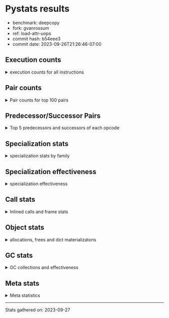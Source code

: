
# Pystats results

- benchmark: deepcopy
- fork: gvanrossum
- ref: load-attr-uops
- commit hash: b54eee3
- commit date: 2023-09-26T21:26:46-07:00

## Execution counts

<details>
<summary> execution counts for all instructions </summary>

|Name | Count | Self | Cumulative | Miss ratio | 
|---|---:|---:|---:|---:|
| LOAD_FAST | 586,968,240 | 21.1% | 21.1% |  |
| STORE_FAST | 283,192,920 | 10.2% | 31.2% |  |
| LOAD_FAST_LOAD_FAST | 254,638,320 | 9.1% | 40.4% |  |
| LOAD_GLOBAL_BUILTIN | 129,945,840 | 4.7% | 45.0% |  |
| PUSH_NULL | 124,785,540 | 4.5% | 49.5% |  |
| POP_JUMP_IF_FALSE | 113,295,360 | 4.1% | 53.6% |  |
| RESUME_CHECK | 104,294,940 | 3.7% | 57.3% |  |
| LOAD_ATTR_METHOD_NO_DICT | 99,901,440 | 3.6% | 60.9% |  |
| CALL_BUILTIN_O | 99,256,320 | 3.6% | 64.5% |  |
| IS_OP | 93,757,440 | 3.4% | 67.8% |  |
| RETURN_VALUE | 92,252,600 | 3.3% | 71.1% |  |
| CALL_METHOD_DESCRIPTOR_FAST | 89,825,280 | 3.2% | 74.4% |  |
| CALL_PY_WITH_DEFAULTS | 56,674,260 | 2.0% | 76.4% | 8.4% |
| LOAD_GLOBAL_MODULE | 55,542,180 | 2.0% | 78.4% |  |
| POP_JUMP_IF_NONE | 51,701,760 | 1.9% | 80.2% |  |
| POP_JUMP_IF_NOT_NONE | 51,179,520 | 1.8% | 82.1% |  |
| POP_TOP | 44,021,940 | 1.6% | 83.7% |  |
| JUMP_BACKWARD | 42,562,560 | 1.5% | 85.2% |  |
| JUMP_FORWARD | 41,195,520 | 1.5% | 86.7% |  |
| CALL_PY_EXACT_ARGS | 40,508,800 | 1.5% | 88.1% | 10.4% |
| CALL_TYPE_1 | 38,645,760 | 1.4% | 89.5% |  |
| FOR_ITER_LIST | 28,968,960 | 1.0% | 90.5% |  |
| STORE_SUBSCR_DICT | 25,128,960 | 0.9% | 91.4% |  |
| LOAD_CONST | 24,346,920 | 0.9% | 92.3% |  |
| TO_BOOL_BOOL | 15,022,080 | 0.5% | 92.9% |  |
| FOR_ITER | 13,305,040 | 0.5% | 93.3% |  |
| LOAD_DEREF | 12,595,800 | 0.5% | 93.8% |  |
| CALL_BUILTIN_FAST | 12,134,400 | 0.4% | 94.2% |  |
| RETURN_CONST | 11,581,620 | 0.4% | 94.6% |  |
| UNPACK_SEQUENCE_TWO_TUPLE | 9,369,600 | 0.3% | 95.0% |  |
| STORE_FAST_STORE_FAST | 9,369,600 | 0.3% | 95.3% |  |
| LOAD_ATTR | 8,450,300 | 0.3% | 95.6% |  |
| NOP | 7,772,340 | 0.3% | 95.9% |  |
| BINARY_SUBSCR_DICT | 7,772,160 | 0.3% | 96.2% |  |
| BUILD_LIST | 7,649,700 | 0.3% | 96.4% |  |
| GET_ITER | 6,574,260 | 0.2% | 96.7% |  |
| BUILD_MAP | 6,481,980 | 0.2% | 96.9% |  |
| CALL_FUNCTION_EX | 5,314,920 | 0.2% | 97.1% |  |
| CALL | 4,855,680 | 0.2% | 97.3% |  |
| LOAD_ATTR_MODULE | 4,854,120 | 0.2% | 97.5% |  |
| INTERPRETER_EXIT | 4,853,860 | 0.2% | 97.6% |  |
| MAKE_CELL | 4,853,820 | 0.2% | 97.8% |  |
| STORE_ATTR_INSTANCE_VALUE | 4,444,660 | 0.2% | 98.0% | 6.4% |
| CALL_LIST_APPEND | 4,177,920 | 0.1% | 98.1% |  |
| FOR_ITER_TUPLE | 4,008,960 | 0.1% | 98.3% |  |
| PUSH_EXC_INFO | 3,594,240 | 0.1% | 98.4% |  |
| POP_EXCEPT | 3,594,240 | 0.1% | 98.5% |  |
| CHECK_EXC_MATCH | 3,594,240 | 0.1% | 98.6% |  |
| CALL_METHOD_DESCRIPTOR_NOARGS | 3,471,360 | 0.1% | 98.8% |  |
| LIST_EXTEND | 2,887,980 | 0.1% | 98.9% |  |
| CALL_INTRINSIC_1 | 2,887,860 | 0.1% | 99.0% |  |
| CALL_ISINSTANCE | 2,887,680 | 0.1% | 99.1% |  |
| FOR_ITER_RANGE | 2,857,140 | 0.1% | 99.2% |  |
| TO_BOOL | 2,427,480 | 0.1% | 99.3% |  |
| COPY_FREE_VARS | 2,427,120 | 0.1% | 99.4% |  |
| BUILD_TUPLE | 2,427,060 | 0.1% | 99.4% |  |
| TO_BOOL_NONE | 2,426,880 | 0.1% | 99.5% |  |
| LOAD_ATTR_METHOD_WITH_VALUES | 1,966,140 | 0.1% | 99.6% | 0.2% |
| STORE_FAST_LOAD_FAST | 1,751,040 | 0.1% | 99.7% |  |
| LIST_APPEND | 1,751,040 | 0.1% | 99.7% |  |
| POP_JUMP_IF_TRUE | 1,505,280 | 0.1% | 99.8% |  |
| SWAP | 1,167,360 | 0.0% | 99.8% |  |
| BINARY_OP_SUBTRACT_FLOAT | 921,720 | 0.0% | 99.9% |  |
| BINARY_OP_ADD_FLOAT | 921,600 | 0.0% | 99.9% | 0.0% |
| LOAD_FAST_AND_CLEAR | 583,680 | 0.0% | 99.9% |  |
| MAKE_FUNCTION | 461,040 | 0.0% | 99.9% |  |
| SET_FUNCTION_ATTRIBUTE | 460,920 | 0.0% | 99.9% |  |
| YIELD_VALUE | 460,800 | 0.0% | 100.0% |  |
| RETURN_GENERATOR | 460,800 | 0.0% | 100.0% |  |
| STORE_SUBSCR_LIST_INT | 230,400 | 0.0% | 100.0% |  |
| LOAD_ATTR_INSTANCE_VALUE | 230,400 | 0.0% | 100.0% |  |
| CALL_TUPLE_1 | 122,880 | 0.0% | 100.0% |  |
| CALL_BUILTIN_CLASS | 61,620 | 0.0% | 100.0% |  |
| STORE_NAME | 300 | 0.0% | 100.0% |  |
| LOAD_GLOBAL | 300 | 0.0% | 100.0% |  |
| BINARY_OP | 200 | 0.0% | 100.0% |  |
| CALL_ALLOC_AND_ENTER_INIT | 120 | 0.0% | 100.0% | 33.3% |
| BUILD_CONST_KEY_MAP | 120 | 0.0% | 100.0% |  |
| EXIT_INIT_CHECK | 80 | 0.0% | 100.0% |  |
| STORE_DEREF | 60 | 0.0% | 100.0% |  |
| STORE_ATTR | 60 | 0.0% | 100.0% |  |
| LOAD_NAME | 60 | 0.0% | 100.0% |  |
| LOAD_BUILD_CLASS | 60 | 0.0% | 100.0% |  |
| CALL_BUILTIN_FAST_WITH_KEYWORDS | 60 | 0.0% | 100.0% |  |


</details>

## Pair counts

<details>
<summary> Pair counts for top 100 pairs </summary>

|Pair | Count | Self | Cumulative | 
|---|---:|---:|---:|
| STORE_FAST LOAD_FAST | 133,232,760 | 4.8% | 4.8% |
| LOAD_GLOBAL_BUILTIN LOAD_FAST | 120,391,860 | 4.3% | 9.1% |
| LOAD_FAST PUSH_NULL | 104,540,160 | 3.8% | 12.9% |
| LOAD_FAST_LOAD_FAST IS_OP | 91,330,560 | 3.3% | 16.1% |
| LOAD_FAST RETURN_VALUE | 89,825,460 | 3.2% | 19.4% |
| IS_OP POP_JUMP_IF_FALSE | 89,825,280 | 3.2% | 22.6% |
| CALL_METHOD_DESCRIPTOR_FAST STORE_FAST | 89,825,280 | 3.2% | 25.8% |
| RESUME_CHECK LOAD_FAST | 85,647,360 | 3.1% | 28.9% |
| PUSH_NULL LOAD_FAST_LOAD_FAST | 81,500,160 | 2.9% | 31.8% |
| LOAD_FAST CALL_BUILTIN_O | 69,027,840 | 2.5% | 34.3% |
| STORE_FAST LOAD_FAST_LOAD_FAST | 58,982,460 | 2.1% | 36.4% |
| CALL_PY_WITH_DEFAULTS RESUME_CHECK | 56,584,500 | 2.0% | 38.4% |
| LOAD_FAST LOAD_ATTR_METHOD_NO_DICT | 54,650,880 | 2.0% | 40.4% |
| CALL_BUILTIN_O STORE_FAST | 53,606,400 | 1.9% | 42.3% |
| POP_JUMP_IF_FALSE LOAD_FAST | 53,237,760 | 1.9% | 44.2% |
| LOAD_FAST POP_JUMP_IF_NONE | 51,701,760 | 1.9% | 46.1% |
| LOAD_FAST_LOAD_FAST CALL_METHOD_DESCRIPTOR_FAST | 51,179,520 | 1.8% | 47.9% |
| LOAD_FAST POP_JUMP_IF_NOT_NONE | 51,179,520 | 1.8% | 49.7% |
| LOAD_ATTR_METHOD_NO_DICT LOAD_FAST_LOAD_FAST | 51,179,520 | 1.8% | 51.6% |
| LOAD_FAST_LOAD_FAST CALL_PY_WITH_DEFAULTS | 50,686,240 | 1.8% | 53.4% |
| POP_JUMP_IF_NOT_NONE LOAD_GLOBAL_BUILTIN | 48,168,960 | 1.7% | 55.1% |
| POP_JUMP_IF_NONE LOAD_FAST | 46,848,000 | 1.7% | 56.8% |
| LOAD_ATTR_METHOD_NO_DICT LOAD_FAST | 45,250,560 | 1.6% | 58.4% |
| RETURN_VALUE STORE_FAST | 44,544,080 | 1.6% | 60.0% |
| POP_JUMP_IF_FALSE LOAD_GLOBAL_BUILTIN | 43,960,320 | 1.6% | 61.6% |
| STORE_FAST LOAD_GLOBAL_MODULE | 42,117,240 | 1.5% | 63.1% |
| CALL_PY_EXACT_ARGS RESUME_CHECK | 39,968,460 | 1.4% | 64.6% |
| PUSH_NULL LOAD_FAST | 39,014,820 | 1.4% | 66.0% |
| STORE_FAST JUMP_FORWARD | 38,645,760 | 1.4% | 67.3% |
| LOAD_GLOBAL_MODULE LOAD_ATTR_METHOD_NO_DICT | 38,645,760 | 1.4% | 68.7% |
| LOAD_FAST CALL_TYPE_1 | 38,645,760 | 1.4% | 70.1% |
| LOAD_FAST CALL_METHOD_DESCRIPTOR_FAST | 38,645,760 | 1.4% | 71.5% |
| CALL_TYPE_1 STORE_FAST | 38,645,760 | 1.4% | 72.9% |
| LOAD_FAST_LOAD_FAST CALL_PY_EXACT_ARGS | 38,002,400 | 1.4% | 74.3% |
| JUMP_FORWARD LOAD_FAST_LOAD_FAST | 36,218,880 | 1.3% | 75.6% |
| POP_TOP JUMP_BACKWARD | 28,262,400 | 1.0% | 76.6% |
| RETURN_VALUE CALL_BUILTIN_O | 27,801,600 | 1.0% | 77.6% |
| JUMP_BACKWARD FOR_ITER_LIST | 27,801,600 | 1.0% | 78.6% |
| FOR_ITER_LIST STORE_FAST | 27,801,600 | 1.0% | 79.6% |
| CALL_BUILTIN_O POP_TOP | 27,801,600 | 1.0% | 80.6% |
| LOAD_FAST LOAD_GLOBAL_BUILTIN | 16,097,280 | 0.6% | 81.1% |
| TO_BOOL_BOOL POP_JUMP_IF_FALSE | 15,022,080 | 0.5% | 81.7% |
| POP_TOP LOAD_FAST | 10,782,720 | 0.4% | 82.1% |
| CALL_BUILTIN_O STORE_SUBSCR_DICT | 10,076,160 | 0.4% | 82.4% |
| LOAD_GLOBAL_MODULE LOAD_FAST_LOAD_FAST | 9,615,360 | 0.3% | 82.8% |
| UNPACK_SEQUENCE_TWO_TUPLE STORE_FAST_STORE_FAST | 9,369,600 | 0.3% | 83.1% |
| FOR_ITER UNPACK_SEQUENCE_TWO_TUPLE | 9,369,600 | 0.3% | 83.4% |
| JUMP_BACKWARD FOR_ITER | 9,246,720 | 0.3% | 83.8% |
| RETURN_CONST POP_TOP | 9,154,560 | 0.3% | 84.1% |
| STORE_SUBSCR_DICT JUMP_BACKWARD | 7,864,320 | 0.3% | 84.4% |
| STORE_FAST_STORE_FAST LOAD_FAST | 7,864,320 | 0.3% | 84.7% |
| RETURN_VALUE STORE_SUBSCR_DICT | 7,864,320 | 0.3% | 85.0% |
| RETURN_VALUE LOAD_FAST_LOAD_FAST | 7,864,320 | 0.3% | 85.2% |
| LOAD_FAST_LOAD_FAST PUSH_NULL | 7,864,320 | 0.3% | 85.5% |
| NOP LOAD_FAST | 7,772,160 | 0.3% | 85.8% |
| CALL_BUILTIN_O BINARY_SUBSCR_DICT | 7,772,160 | 0.3% | 86.1% |
| LOAD_FAST TO_BOOL_BOOL | 7,280,640 | 0.3% | 86.3% |
| LOAD_FAST LOAD_CONST | 7,280,640 | 0.3% | 86.6% |
| LOAD_CONST CALL_BUILTIN_FAST | 7,280,640 | 0.3% | 86.9% |
| CALL_BUILTIN_FAST STORE_FAST | 7,280,640 | 0.3% | 87.1% |
| LOAD_FAST_LOAD_FAST LOAD_FAST | 7,188,540 | 0.3% | 87.4% |
| STORE_SUBSCR_DICT LOAD_GLOBAL_MODULE | 7,188,480 | 0.3% | 87.6% |
| RESUME_CHECK NOP | 7,188,480 | 0.3% | 87.9% |
| POP_JUMP_IF_FALSE LOAD_FAST_LOAD_FAST | 7,188,480 | 0.3% | 88.2% |
| LOAD_FAST STORE_SUBSCR_DICT | 7,188,480 | 0.3% | 88.4% |
| STORE_SUBSCR_DICT LOAD_FAST | 7,065,600 | 0.3% | 88.7% |
| BUILD_MAP STORE_FAST | 6,481,920 | 0.2% | 88.9% |
| LOAD_FAST LOAD_ATTR | 6,021,120 | 0.2% | 89.1% |
| LOAD_CONST LOAD_FAST | 5,898,360 | 0.2% | 89.3% |
| BUILD_LIST LOAD_FAST | 5,898,240 | 0.2% | 89.5% |
| STORE_FAST LOAD_GLOBAL_BUILTIN | 5,452,920 | 0.2% | 89.7% |
| LOAD_FAST LOAD_DEREF | 5,314,560 | 0.2% | 89.9% |
| LOAD_ATTR_MODULE PUSH_NULL | 4,854,120 | 0.2% | 90.1% |
| LOAD_GLOBAL_MODULE LOAD_ATTR_MODULE | 4,853,980 | 0.2% | 90.3% |
| LOAD_CONST LOAD_CONST | 4,853,940 | 0.2% | 90.4% |
| CALL_BUILTIN_FAST TO_BOOL_BOOL | 4,853,760 | 0.2% | 90.6% |
| LOAD_FAST_LOAD_FAST LOAD_GLOBAL_BUILTIN | 4,638,720 | 0.2% | 90.8% |
| RESUME_CHECK LOAD_DEREF | 4,393,140 | 0.2% | 90.9% |
| LOAD_DEREF LOAD_CONST | 4,392,960 | 0.2% | 91.1% |
| LOAD_FAST CALL_LIST_APPEND | 4,177,920 | 0.1% | 91.2% |
| CALL_LIST_APPEND RETURN_CONST | 4,177,920 | 0.1% | 91.4% |
| BINARY_SUBSCR_DICT LOAD_ATTR_METHOD_NO_DICT | 4,177,920 | 0.1% | 91.5% |
| GET_ITER FOR_ITER | 4,055,040 | 0.1% | 91.7% |
| LOAD_FAST STORE_ATTR_INSTANCE_VALUE | 3,932,280 | 0.1% | 91.8% |
| FOR_ITER LOAD_FAST | 3,932,160 | 0.1% | 92.0% |
| PUSH_EXC_INFO LOAD_GLOBAL_BUILTIN | 3,594,240 | 0.1% | 92.1% |
| POP_JUMP_IF_FALSE POP_TOP | 3,594,240 | 0.1% | 92.2% |
| LOAD_GLOBAL_BUILTIN CHECK_EXC_MATCH | 3,594,240 | 0.1% | 92.4% |
| CHECK_EXC_MATCH POP_JUMP_IF_FALSE | 3,594,240 | 0.1% | 92.5% |
| BINARY_SUBSCR_DICT PUSH_EXC_INFO | 3,594,240 | 0.1% | 92.6% |
| LOAD_FAST BUILD_LIST | 3,471,600 | 0.1% | 92.7% |
| RESUME_CHECK BUILD_MAP | 3,471,360 | 0.1% | 92.9% |
| LOAD_ATTR_METHOD_NO_DICT CALL_METHOD_DESCRIPTOR_NOARGS | 3,471,360 | 0.1% | 93.0% |
| CALL_METHOD_DESCRIPTOR_NOARGS GET_ITER | 3,471,360 | 0.1% | 93.1% |
| STORE_SUBSCR_DICT POP_EXCEPT | 3,010,560 | 0.1% | 93.2% |
| STORE_FAST JUMP_BACKWARD | 3,010,560 | 0.1% | 93.3% |
| POP_JUMP_IF_NOT_NONE BUILD_MAP | 3,010,560 | 0.1% | 93.4% |
| POP_EXCEPT RETURN_CONST | 3,010,560 | 0.1% | 93.6% |
| LOAD_FAST CALL_PY_WITH_DEFAULTS | 3,010,560 | 0.1% | 93.7% |
| JUMP_FORWARD LOAD_GLOBAL_BUILTIN | 3,010,560 | 0.1% | 93.8% |


</details>

## Predecessor/Successor Pairs

<details>
<summary> Top 5 predecessors and successors of each opcode </summary>

### CACHE

<details>
<summary> Successors and predecessors for CACHE </summary>

|Predecessors | Count | Percentage | 
|---|---:|---:|

|Successors | Count | Percentage | 
|---|---:|---:|
| RESUME_CHECK | 2,426,920 | 50.0% |
| COPY_FREE_VARS | 1,966,140 | 40.5% |
| POP_TOP | 460,800 | 9.5% |


</details>

### CHECK_EXC_MATCH

<details>
<summary> Successors and predecessors for CHECK_EXC_MATCH </summary>

|Predecessors | Count | Percentage | 
|---|---:|---:|
| LOAD_GLOBAL_BUILTIN | 3,594,240 | 100.0% |

|Successors | Count | Percentage | 
|---|---:|---:|
| POP_JUMP_IF_FALSE | 3,594,240 | 100.0% |


</details>

### EXIT_INIT_CHECK

<details>
<summary> Successors and predecessors for EXIT_INIT_CHECK </summary>

|Predecessors | Count | Percentage | 
|---|---:|---:|
| RETURN_CONST | 80 | 100.0% |

|Successors | Count | Percentage | 
|---|---:|---:|
| RETURN_VALUE | 80 | 100.0% |


</details>

### GET_ITER

<details>
<summary> Successors and predecessors for GET_ITER </summary>

|Predecessors | Count | Percentage | 
|---|---:|---:|
| CALL_METHOD_DESCRIPTOR_NOARGS | 3,471,360 | 52.8% |
| LOAD_FAST | 2,211,840 | 33.6% |
| CALL | 583,680 | 8.9% |
| LOAD_CONST | 245,760 | 3.7% |
| CALL_BUILTIN_CLASS | 61,620 | 0.9% |

|Successors | Count | Percentage | 
|---|---:|---:|
| FOR_ITER | 4,055,040 | 61.7% |
| FOR_ITER_LIST | 1,167,360 | 17.8% |
| LOAD_FAST_AND_CLEAR | 583,680 | 8.9% |
| CALL_PY_EXACT_ARGS | 460,800 | 7.0% |
| FOR_ITER_TUPLE | 245,760 | 3.7% |


</details>

### INTERPRETER_EXIT

<details>
<summary> Successors and predecessors for INTERPRETER_EXIT </summary>

|Predecessors | Count | Percentage | 
|---|---:|---:|
| RETURN_CONST | 2,426,980 | 50.0% |
| RETURN_VALUE | 1,966,080 | 40.5% |
| YIELD_VALUE | 460,800 | 9.5% |

|Successors | Count | Percentage | 
|---|---:|---:|


</details>

### MAKE_FUNCTION

<details>
<summary> Successors and predecessors for MAKE_FUNCTION </summary>

|Predecessors | Count | Percentage | 
|---|---:|---:|
| LOAD_CONST | 461,040 | 100.0% |

|Successors | Count | Percentage | 
|---|---:|---:|
| SET_FUNCTION_ATTRIBUTE | 460,920 | 100.0% |
| STORE_NAME | 120 | 0.0% |


</details>

### NOP

<details>
<summary> Successors and predecessors for NOP </summary>

|Predecessors | Count | Percentage | 
|---|---:|---:|
| RESUME_CHECK | 7,188,480 | 92.5% |
| STORE_FAST | 583,680 | 7.5% |
| POP_TOP | 180 | 0.0% |

|Successors | Count | Percentage | 
|---|---:|---:|
| LOAD_FAST | 7,772,160 | 100.0% |
| LOAD_DEREF | 180 | 0.0% |


</details>

### POP_EXCEPT

<details>
<summary> Successors and predecessors for POP_EXCEPT </summary>

|Predecessors | Count | Percentage | 
|---|---:|---:|
| STORE_SUBSCR_DICT | 3,010,560 | 83.8% |
| POP_TOP | 583,680 | 16.2% |

|Successors | Count | Percentage | 
|---|---:|---:|
| RETURN_CONST | 3,010,560 | 83.8% |
| JUMP_FORWARD | 583,680 | 16.2% |


</details>

### POP_TOP

<details>
<summary> Successors and predecessors for POP_TOP </summary>

|Predecessors | Count | Percentage | 
|---|---:|---:|
| CALL_BUILTIN_O | 27,801,600 | 63.2% |
| RETURN_CONST | 9,154,560 | 20.8% |
| POP_JUMP_IF_FALSE | 3,594,240 | 8.2% |
| CALL | 2,427,060 | 5.5% |
| RESUME_CHECK | 460,800 | 1.0% |

|Successors | Count | Percentage | 
|---|---:|---:|
| JUMP_BACKWARD | 28,262,400 | 64.2% |
| LOAD_FAST | 10,782,720 | 24.5% |
| RETURN_CONST | 1,966,080 | 4.5% |
| JUMP_FORWARD | 1,966,080 | 4.5% |
| POP_EXCEPT | 583,680 | 1.3% |


</details>

### PUSH_EXC_INFO

<details>
<summary> Successors and predecessors for PUSH_EXC_INFO </summary>

|Predecessors | Count | Percentage | 
|---|---:|---:|
| BINARY_SUBSCR_DICT | 3,594,240 | 100.0% |

|Successors | Count | Percentage | 
|---|---:|---:|
| LOAD_GLOBAL_BUILTIN | 3,594,240 | 100.0% |


</details>

### PUSH_NULL

<details>
<summary> Successors and predecessors for PUSH_NULL </summary>

|Predecessors | Count | Percentage | 
|---|---:|---:|
| LOAD_FAST | 104,540,160 | 83.8% |
| LOAD_FAST_LOAD_FAST | 7,864,320 | 6.3% |
| LOAD_ATTR_MODULE | 4,854,120 | 3.9% |
| LOAD_DEREF | 2,888,100 | 2.3% |
| LOAD_ATTR | 2,887,740 | 2.3% |

|Successors | Count | Percentage | 
|---|---:|---:|
| LOAD_FAST_LOAD_FAST | 81,500,160 | 65.3% |
| LOAD_FAST | 39,014,820 | 31.3% |
| LOAD_CONST | 2,426,880 | 1.9% |
| CALL | 1,843,640 | 1.5% |
| CALL_ALLOC_AND_ENTER_INIT | 40 | 0.0% |


</details>

### RETURN_GENERATOR

<details>
<summary> Successors and predecessors for RETURN_GENERATOR </summary>

|Predecessors | Count | Percentage | 
|---|---:|---:|
| COPY_FREE_VARS | 460,800 | 100.0% |

|Successors | Count | Percentage | 
|---|---:|---:|
| STORE_FAST | 460,800 | 100.0% |


</details>

### RETURN_VALUE

<details>
<summary> Successors and predecessors for RETURN_VALUE </summary>

|Predecessors | Count | Percentage | 
|---|---:|---:|
| LOAD_FAST | 89,825,460 | 97.4% |
| BUILD_TUPLE | 1,966,080 | 2.1% |
| CALL_FUNCTION_EX | 460,800 | 0.5% |
| RETURN_VALUE | 180 | 0.0% |
| EXIT_INIT_CHECK | 80 | 0.0% |

|Successors | Count | Percentage | 
|---|---:|---:|
| STORE_FAST | 44,544,080 | 48.3% |
| CALL_BUILTIN_O | 27,801,600 | 30.1% |
| STORE_SUBSCR_DICT | 7,864,320 | 8.5% |
| LOAD_FAST_LOAD_FAST | 7,864,320 | 8.5% |
| INTERPRETER_EXIT | 1,966,080 | 2.1% |


</details>

### TO_BOOL

<details>
<summary> Successors and predecessors for TO_BOOL </summary>

|Predecessors | Count | Percentage | 
|---|---:|---:|
| LOAD_FAST | 2,426,880 | 100.0% |
| TO_BOOL | 600 | 0.0% |

|Successors | Count | Percentage | 
|---|---:|---:|
| POP_JUMP_IF_FALSE | 2,426,880 | 100.0% |
| TO_BOOL | 600 | 0.0% |


</details>

### BINARY_OP

<details>
<summary> Successors and predecessors for BINARY_OP </summary>

|Predecessors | Count | Percentage | 
|---|---:|---:|
| LOAD_CONST | 120 | 60.0% |
| LOAD_FAST | 40 | 20.0% |
| BINARY_OP | 40 | 20.0% |

|Successors | Count | Percentage | 
|---|---:|---:|
| STORE_FAST | 60 | 30.0% |
| LOAD_CONST | 60 | 30.0% |
| BINARY_OP_SUBTRACT_FLOAT | 40 | 20.0% |
| BINARY_OP | 40 | 20.0% |


</details>

### BUILD_CONST_KEY_MAP

<details>
<summary> Successors and predecessors for BUILD_CONST_KEY_MAP </summary>

|Predecessors | Count | Percentage | 
|---|---:|---:|
| LOAD_CONST | 120 | 100.0% |

|Successors | Count | Percentage | 
|---|---:|---:|
| STORE_FAST | 120 | 100.0% |


</details>

### BUILD_LIST

<details>
<summary> Successors and predecessors for BUILD_LIST </summary>

|Predecessors | Count | Percentage | 
|---|---:|---:|
| LOAD_FAST | 3,471,600 | 45.4% |
| LOAD_FAST_LOAD_FAST | 2,426,880 | 31.7% |
| RESUME_CHECK | 1,167,420 | 15.3% |
| SWAP | 583,680 | 7.6% |
| LOAD_CONST | 120 | 0.0% |

|Successors | Count | Percentage | 
|---|---:|---:|
| LOAD_FAST | 5,898,240 | 77.1% |
| STORE_FAST | 1,167,360 | 15.3% |
| SWAP | 583,680 | 7.6% |
| LOAD_CONST | 240 | 0.0% |
| LOAD_DEREF | 180 | 0.0% |


</details>

### BUILD_MAP

<details>
<summary> Successors and predecessors for BUILD_MAP </summary>

|Predecessors | Count | Percentage | 
|---|---:|---:|
| RESUME_CHECK | 3,471,360 | 53.6% |
| POP_JUMP_IF_NOT_NONE | 3,010,560 | 46.4% |
| LOAD_CONST | 60 | 0.0% |

|Successors | Count | Percentage | 
|---|---:|---:|
| STORE_FAST | 6,481,920 | 100.0% |
| LOAD_CONST | 60 | 0.0% |


</details>

### BUILD_TUPLE

<details>
<summary> Successors and predecessors for BUILD_TUPLE </summary>

|Predecessors | Count | Percentage | 
|---|---:|---:|
| LOAD_ATTR | 1,966,080 | 81.0% |
| LOAD_FAST | 460,980 | 19.0% |

|Successors | Count | Percentage | 
|---|---:|---:|
| RETURN_VALUE | 1,966,080 | 81.0% |
| LOAD_CONST | 460,920 | 19.0% |
| LOAD_FAST | 60 | 0.0% |


</details>

### CALL

<details>
<summary> Successors and predecessors for CALL </summary>

|Predecessors | Count | Percentage | 
|---|---:|---:|
| LOAD_FAST | 2,426,940 | 50.0% |
| PUSH_NULL | 1,843,640 | 38.0% |
| LOAD_FAST_LOAD_FAST | 583,680 | 12.0% |
| CALL | 1,380 | 0.0% |
| LOAD_GLOBAL_BUILTIN | 20 | 0.0% |

|Successors | Count | Percentage | 
|---|---:|---:|
| POP_TOP | 2,427,060 | 50.0% |
| STORE_FAST | 921,720 | 19.0% |
| LOAD_FAST | 921,720 | 19.0% |
| GET_ITER | 583,680 | 12.0% |
| CALL | 1,380 | 0.0% |


</details>

### CALL_FUNCTION_EX

<details>
<summary> Successors and predecessors for CALL_FUNCTION_EX </summary>

|Predecessors | Count | Percentage | 
|---|---:|---:|
| CALL_INTRINSIC_1 | 2,887,860 | 54.3% |
| LOAD_FAST | 2,427,060 | 45.7% |

|Successors | Count | Percentage | 
|---|---:|---:|
| MAKE_CELL | 2,426,940 | 45.7% |
| STORE_FAST | 1,966,080 | 37.0% |
| RESUME_CHECK | 460,920 | 8.7% |
| RETURN_VALUE | 460,800 | 8.7% |
| COPY_FREE_VARS | 180 | 0.0% |


</details>

### CALL_INTRINSIC_1

<details>
<summary> Successors and predecessors for CALL_INTRINSIC_1 </summary>

|Predecessors | Count | Percentage | 
|---|---:|---:|
| LIST_EXTEND | 2,887,860 | 100.0% |

|Successors | Count | Percentage | 
|---|---:|---:|
| CALL_FUNCTION_EX | 2,887,860 | 100.0% |


</details>

### COPY_FREE_VARS

<details>
<summary> Successors and predecessors for COPY_FREE_VARS </summary>

|Predecessors | Count | Percentage | 
|---|---:|---:|
| CACHE | 1,966,140 | 81.0% |
| CALL_PY_EXACT_ARGS | 460,800 | 19.0% |
| CALL_FUNCTION_EX | 180 | 0.0% |

|Successors | Count | Percentage | 
|---|---:|---:|
| RESUME_CHECK | 1,966,320 | 81.0% |
| RETURN_GENERATOR | 460,800 | 19.0% |


</details>

### FOR_ITER

<details>
<summary> Successors and predecessors for FOR_ITER </summary>

|Predecessors | Count | Percentage | 
|---|---:|---:|
| JUMP_BACKWARD | 9,246,720 | 69.5% |
| GET_ITER | 4,055,040 | 30.5% |
| FOR_ITER | 3,280 | 0.0% |

|Successors | Count | Percentage | 
|---|---:|---:|
| UNPACK_SEQUENCE_TWO_TUPLE | 9,369,600 | 70.4% |
| LOAD_FAST | 3,932,160 | 29.6% |
| FOR_ITER | 3,280 | 0.0% |


</details>

### IS_OP

<details>
<summary> Successors and predecessors for IS_OP </summary>

|Predecessors | Count | Percentage | 
|---|---:|---:|
| LOAD_FAST_LOAD_FAST | 91,330,560 | 97.4% |
| LOAD_CONST | 2,426,880 | 2.6% |

|Successors | Count | Percentage | 
|---|---:|---:|
| POP_JUMP_IF_FALSE | 89,825,280 | 95.8% |
| STORE_FAST | 2,426,880 | 2.6% |
| POP_JUMP_IF_TRUE | 1,505,280 | 1.6% |


</details>

### JUMP_BACKWARD

<details>
<summary> Successors and predecessors for JUMP_BACKWARD </summary>

|Predecessors | Count | Percentage | 
|---|---:|---:|
| POP_TOP | 28,262,400 | 66.4% |
| STORE_SUBSCR_DICT | 7,864,320 | 18.5% |
| STORE_FAST | 3,010,560 | 7.1% |
| LIST_APPEND | 1,751,040 | 4.1% |
| POP_JUMP_IF_TRUE | 1,382,400 | 3.2% |

|Successors | Count | Percentage | 
|---|---:|---:|
| FOR_ITER_LIST | 27,801,600 | 65.3% |
| FOR_ITER | 9,246,720 | 21.7% |
| FOR_ITER_RANGE | 2,795,520 | 6.6% |
| FOR_ITER_TUPLE | 2,718,720 | 6.4% |


</details>

### JUMP_FORWARD

<details>
<summary> Successors and predecessors for JUMP_FORWARD </summary>

|Predecessors | Count | Percentage | 
|---|---:|---:|
| STORE_FAST | 38,645,760 | 93.8% |
| POP_TOP | 1,966,080 | 4.8% |
| POP_EXCEPT | 583,680 | 1.4% |

|Successors | Count | Percentage | 
|---|---:|---:|
| LOAD_FAST_LOAD_FAST | 36,218,880 | 87.9% |
| LOAD_GLOBAL_BUILTIN | 3,010,560 | 7.3% |
| LOAD_FAST | 1,966,080 | 4.8% |


</details>

### LIST_APPEND

<details>
<summary> Successors and predecessors for LIST_APPEND </summary>

|Predecessors | Count | Percentage | 
|---|---:|---:|
| RETURN_VALUE | 1,751,040 | 100.0% |

|Successors | Count | Percentage | 
|---|---:|---:|
| JUMP_BACKWARD | 1,751,040 | 100.0% |


</details>

### LIST_EXTEND

<details>
<summary> Successors and predecessors for LIST_EXTEND </summary>

|Predecessors | Count | Percentage | 
|---|---:|---:|
| LOAD_FAST | 2,887,680 | 100.0% |
| LOAD_DEREF | 180 | 0.0% |
| LOAD_CONST | 120 | 0.0% |

|Successors | Count | Percentage | 
|---|---:|---:|
| CALL_INTRINSIC_1 | 2,887,860 | 100.0% |
| LOAD_CONST | 120 | 0.0% |


</details>

### LOAD_ATTR

<details>
<summary> Successors and predecessors for LOAD_ATTR </summary>

|Predecessors | Count | Percentage | 
|---|---:|---:|
| LOAD_FAST | 6,021,120 | 71.3% |
| LOAD_GLOBAL_MODULE | 2,427,020 | 28.7% |
| LOAD_ATTR | 2,100 | 0.0% |
| LOAD_GLOBAL | 60 | 0.0% |

|Successors | Count | Percentage | 
|---|---:|---:|
| PUSH_NULL | 2,887,740 | 34.2% |
| LOAD_ATTR_METHOD_NO_DICT | 2,426,880 | 28.7% |
| BUILD_TUPLE | 1,966,080 | 23.3% |
| STORE_FAST | 1,167,360 | 13.8% |
| LOAD_ATTR | 2,100 | 0.0% |


</details>

### LOAD_CONST

<details>
<summary> Successors and predecessors for LOAD_CONST </summary>

|Predecessors | Count | Percentage | 
|---|---:|---:|
| LOAD_FAST | 7,280,640 | 29.9% |
| LOAD_CONST | 4,853,940 | 19.9% |
| LOAD_DEREF | 4,392,960 | 18.0% |
| PUSH_NULL | 2,426,880 | 10.0% |
| RESUME_CHECK | 1,966,200 | 8.1% |

|Successors | Count | Percentage | 
|---|---:|---:|
| CALL_BUILTIN_FAST | 7,280,640 | 29.9% |
| LOAD_FAST | 5,898,360 | 24.2% |
| LOAD_CONST | 4,853,940 | 19.9% |
| IS_OP | 2,426,880 | 10.0% |
| CALL_BUILTIN_O | 2,426,880 | 10.0% |


</details>

### LOAD_DEREF

<details>
<summary> Successors and predecessors for LOAD_DEREF </summary>

|Predecessors | Count | Percentage | 
|---|---:|---:|
| LOAD_FAST | 5,314,560 | 42.2% |
| RESUME_CHECK | 4,393,140 | 34.9% |
| POP_JUMP_IF_FALSE | 2,426,880 | 19.3% |
| STORE_FAST | 460,800 | 3.7% |
| NOP | 180 | 0.0% |

|Successors | Count | Percentage | 
|---|---:|---:|
| LOAD_CONST | 4,392,960 | 34.9% |
| PUSH_NULL | 2,888,100 | 22.9% |
| CALL_PY_WITH_DEFAULTS | 2,887,680 | 22.9% |
| LOAD_GLOBAL_BUILTIN | 2,426,880 | 19.3% |
| LIST_EXTEND | 180 | 0.0% |


</details>

### LOAD_FAST

<details>
<summary> Successors and predecessors for LOAD_FAST </summary>

|Predecessors | Count | Percentage | 
|---|---:|---:|
| STORE_FAST | 133,232,760 | 22.7% |
| LOAD_GLOBAL_BUILTIN | 120,391,860 | 20.5% |
| RESUME_CHECK | 85,647,360 | 14.6% |
| POP_JUMP_IF_FALSE | 53,237,760 | 9.1% |
| POP_JUMP_IF_NONE | 46,848,000 | 8.0% |

|Successors | Count | Percentage | 
|---|---:|---:|
| PUSH_NULL | 104,540,160 | 17.8% |
| RETURN_VALUE | 89,825,460 | 15.3% |
| CALL_BUILTIN_O | 69,027,840 | 11.8% |
| LOAD_ATTR_METHOD_NO_DICT | 54,650,880 | 9.3% |
| POP_JUMP_IF_NONE | 51,701,760 | 8.8% |


</details>

### LOAD_FAST_AND_CLEAR

<details>
<summary> Successors and predecessors for LOAD_FAST_AND_CLEAR </summary>

|Predecessors | Count | Percentage | 
|---|---:|---:|
| GET_ITER | 583,680 | 100.0% |

|Successors | Count | Percentage | 
|---|---:|---:|
| SWAP | 583,680 | 100.0% |


</details>

### LOAD_FAST_LOAD_FAST

<details>
<summary> Successors and predecessors for LOAD_FAST_LOAD_FAST </summary>

|Predecessors | Count | Percentage | 
|---|---:|---:|
| PUSH_NULL | 81,500,160 | 32.0% |
| STORE_FAST | 58,982,460 | 23.2% |
| LOAD_ATTR_METHOD_NO_DICT | 51,179,520 | 20.1% |
| JUMP_FORWARD | 36,218,880 | 14.2% |
| LOAD_GLOBAL_MODULE | 9,615,360 | 3.8% |

|Successors | Count | Percentage | 
|---|---:|---:|
| IS_OP | 91,330,560 | 35.9% |
| CALL_METHOD_DESCRIPTOR_FAST | 51,179,520 | 20.1% |
| CALL_PY_WITH_DEFAULTS | 50,686,240 | 19.9% |
| CALL_PY_EXACT_ARGS | 38,002,400 | 14.9% |
| PUSH_NULL | 7,864,320 | 3.1% |


</details>

### LOAD_GLOBAL

<details>
<summary> Successors and predecessors for LOAD_GLOBAL </summary>

|Predecessors | Count | Percentage | 
|---|---:|---:|
| STORE_FAST | 120 | 40.0% |
| RETURN_VALUE | 120 | 40.0% |
| FOR_ITER_RANGE | 40 | 13.3% |
| LOAD_CONST | 20 | 6.7% |

|Successors | Count | Percentage | 
|---|---:|---:|
| LOAD_GLOBAL_MODULE | 160 | 53.3% |
| LOAD_GLOBAL_BUILTIN | 80 | 26.7% |
| LOAD_ATTR | 60 | 20.0% |


</details>

### MAKE_CELL

<details>
<summary> Successors and predecessors for MAKE_CELL </summary>

|Predecessors | Count | Percentage | 
|---|---:|---:|
| CALL_FUNCTION_EX | 2,426,940 | 50.0% |
| MAKE_CELL | 2,426,880 | 50.0% |

|Successors | Count | Percentage | 
|---|---:|---:|
| RESUME_CHECK | 2,426,940 | 50.0% |
| MAKE_CELL | 2,426,880 | 50.0% |


</details>

### POP_JUMP_IF_FALSE

<details>
<summary> Successors and predecessors for POP_JUMP_IF_FALSE </summary>

|Predecessors | Count | Percentage | 
|---|---:|---:|
| IS_OP | 89,825,280 | 79.3% |
| TO_BOOL_BOOL | 15,022,080 | 13.3% |
| CHECK_EXC_MATCH | 3,594,240 | 3.2% |
| TO_BOOL_NONE | 2,426,880 | 2.1% |
| TO_BOOL | 2,426,880 | 2.1% |

|Successors | Count | Percentage | 
|---|---:|---:|
| LOAD_FAST | 53,237,760 | 47.0% |
| LOAD_GLOBAL_BUILTIN | 43,960,320 | 38.8% |
| LOAD_FAST_LOAD_FAST | 7,188,480 | 6.3% |
| POP_TOP | 3,594,240 | 3.2% |
| LOAD_GLOBAL_MODULE | 2,426,880 | 2.1% |


</details>

### POP_JUMP_IF_NONE

<details>
<summary> Successors and predecessors for POP_JUMP_IF_NONE </summary>

|Predecessors | Count | Percentage | 
|---|---:|---:|
| LOAD_FAST | 51,701,760 | 100.0% |

|Successors | Count | Percentage | 
|---|---:|---:|
| LOAD_FAST | 46,848,000 | 90.6% |
| LOAD_GLOBAL_MODULE | 2,426,880 | 4.7% |
| LOAD_GLOBAL_BUILTIN | 2,426,880 | 4.7% |


</details>

### POP_JUMP_IF_NOT_NONE

<details>
<summary> Successors and predecessors for POP_JUMP_IF_NOT_NONE </summary>

|Predecessors | Count | Percentage | 
|---|---:|---:|
| LOAD_FAST | 51,179,520 | 100.0% |

|Successors | Count | Percentage | 
|---|---:|---:|
| LOAD_GLOBAL_BUILTIN | 48,168,960 | 94.1% |
| BUILD_MAP | 3,010,560 | 5.9% |


</details>

### POP_JUMP_IF_TRUE

<details>
<summary> Successors and predecessors for POP_JUMP_IF_TRUE </summary>

|Predecessors | Count | Percentage | 
|---|---:|---:|
| IS_OP | 1,505,280 | 100.0% |

|Successors | Count | Percentage | 
|---|---:|---:|
| JUMP_BACKWARD | 1,382,400 | 91.8% |
| LOAD_GLOBAL_BUILTIN | 122,880 | 8.2% |


</details>

### RETURN_CONST

<details>
<summary> Successors and predecessors for RETURN_CONST </summary>

|Predecessors | Count | Percentage | 
|---|---:|---:|
| CALL_LIST_APPEND | 4,177,920 | 36.1% |
| POP_EXCEPT | 3,010,560 | 26.0% |
| STORE_ATTR_INSTANCE_VALUE | 1,966,200 | 17.0% |
| POP_TOP | 1,966,080 | 17.0% |
| FOR_ITER_TUPLE | 460,800 | 4.0% |

|Successors | Count | Percentage | 
|---|---:|---:|
| POP_TOP | 9,154,560 | 79.0% |
| INTERPRETER_EXIT | 2,426,980 | 21.0% |
| EXIT_INIT_CHECK | 80 | 0.0% |


</details>

### SET_FUNCTION_ATTRIBUTE

<details>
<summary> Successors and predecessors for SET_FUNCTION_ATTRIBUTE </summary>

|Predecessors | Count | Percentage | 
|---|---:|---:|
| MAKE_FUNCTION | 460,920 | 100.0% |

|Successors | Count | Percentage | 
|---|---:|---:|
| LOAD_FAST | 460,800 | 100.0% |
| STORE_NAME | 60 | 0.0% |
| LOAD_CONST | 60 | 0.0% |


</details>

### STORE_ATTR

<details>
<summary> Successors and predecessors for STORE_ATTR </summary>

|Predecessors | Count | Percentage | 
|---|---:|---:|
| LOAD_FAST_LOAD_FAST | 60 | 100.0% |

|Successors | Count | Percentage | 
|---|---:|---:|
| STORE_ATTR_INSTANCE_VALUE | 60 | 100.0% |


</details>

### STORE_FAST

<details>
<summary> Successors and predecessors for STORE_FAST </summary>

|Predecessors | Count | Percentage | 
|---|---:|---:|
| CALL_METHOD_DESCRIPTOR_FAST | 89,825,280 | 31.7% |
| CALL_BUILTIN_O | 53,606,400 | 18.9% |
| RETURN_VALUE | 44,544,080 | 15.7% |
| CALL_TYPE_1 | 38,645,760 | 13.6% |
| FOR_ITER_LIST | 27,801,600 | 9.8% |

|Successors | Count | Percentage | 
|---|---:|---:|
| LOAD_FAST | 133,232,760 | 47.0% |
| LOAD_FAST_LOAD_FAST | 58,982,460 | 20.8% |
| LOAD_GLOBAL_MODULE | 42,117,240 | 14.9% |
| JUMP_FORWARD | 38,645,760 | 13.6% |
| LOAD_GLOBAL_BUILTIN | 5,452,920 | 1.9% |


</details>

### STORE_FAST_LOAD_FAST

<details>
<summary> Successors and predecessors for STORE_FAST_LOAD_FAST </summary>

|Predecessors | Count | Percentage | 
|---|---:|---:|
| FOR_ITER_TUPLE | 1,751,040 | 100.0% |

|Successors | Count | Percentage | 
|---|---:|---:|
| PUSH_NULL | 1,751,040 | 100.0% |


</details>

### STORE_FAST_STORE_FAST

<details>
<summary> Successors and predecessors for STORE_FAST_STORE_FAST </summary>

|Predecessors | Count | Percentage | 
|---|---:|---:|
| UNPACK_SEQUENCE_TWO_TUPLE | 9,369,600 | 100.0% |

|Successors | Count | Percentage | 
|---|---:|---:|
| LOAD_FAST | 7,864,320 | 83.9% |
| LOAD_FAST_LOAD_FAST | 1,505,280 | 16.1% |


</details>

### SWAP

<details>
<summary> Successors and predecessors for SWAP </summary>

|Predecessors | Count | Percentage | 
|---|---:|---:|
| LOAD_FAST_AND_CLEAR | 583,680 | 50.0% |
| BUILD_LIST | 583,680 | 50.0% |

|Successors | Count | Percentage | 
|---|---:|---:|
| FOR_ITER_TUPLE | 583,680 | 50.0% |
| BUILD_LIST | 583,680 | 50.0% |


</details>

### YIELD_VALUE

<details>
<summary> Successors and predecessors for YIELD_VALUE </summary>

|Predecessors | Count | Percentage | 
|---|---:|---:|
| RETURN_VALUE | 460,800 | 100.0% |

|Successors | Count | Percentage | 
|---|---:|---:|
| INTERPRETER_EXIT | 460,800 | 100.0% |


</details>

### BINARY_OP_ADD_FLOAT

<details>
<summary> Successors and predecessors for BINARY_OP_ADD_FLOAT </summary>

|Predecessors | Count | Percentage | 
|---|---:|---:|
| BINARY_OP_SUBTRACT_FLOAT | 921,600 | 100.0% |

|Successors | Count | Percentage | 
|---|---:|---:|
| STORE_FAST | 921,600 | 100.0% |


</details>

### BINARY_OP_SUBTRACT_FLOAT

<details>
<summary> Successors and predecessors for BINARY_OP_SUBTRACT_FLOAT </summary>

|Predecessors | Count | Percentage | 
|---|---:|---:|
| LOAD_FAST | 921,680 | 100.0% |
| BINARY_OP | 40 | 0.0% |

|Successors | Count | Percentage | 
|---|---:|---:|
| BINARY_OP_ADD_FLOAT | 921,600 | 100.0% |
| STORE_FAST | 120 | 0.0% |


</details>

### BINARY_SUBSCR_DICT

<details>
<summary> Successors and predecessors for BINARY_SUBSCR_DICT </summary>

|Predecessors | Count | Percentage | 
|---|---:|---:|
| CALL_BUILTIN_O | 7,772,160 | 100.0% |

|Successors | Count | Percentage | 
|---|---:|---:|
| LOAD_ATTR_METHOD_NO_DICT | 4,177,920 | 53.8% |
| PUSH_EXC_INFO | 3,594,240 | 46.2% |


</details>

### CALL_ALLOC_AND_ENTER_INIT

<details>
<summary> Successors and predecessors for CALL_ALLOC_AND_ENTER_INIT </summary>

|Predecessors | Count | Percentage | 
|---|---:|---:|
| PUSH_NULL | 40 | 33.3% |
| LOAD_CONST | 40 | 33.3% |
| CALL | 40 | 33.3% |

|Successors | Count | Percentage | 
|---|---:|---:|
| RESUME_CHECK | 80 | 66.7% |
| STORE_FAST | 40 | 33.3% |


</details>

### CALL_BUILTIN_CLASS

<details>
<summary> Successors and predecessors for CALL_BUILTIN_CLASS </summary>

|Predecessors | Count | Percentage | 
|---|---:|---:|
| LOAD_CONST | 61,440 | 99.7% |
| LOAD_FAST | 120 | 0.2% |
| CALL | 60 | 0.1% |

|Successors | Count | Percentage | 
|---|---:|---:|
| GET_ITER | 61,620 | 100.0% |


</details>

### CALL_BUILTIN_FAST

<details>
<summary> Successors and predecessors for CALL_BUILTIN_FAST </summary>

|Predecessors | Count | Percentage | 
|---|---:|---:|
| LOAD_CONST | 7,280,640 | 60.0% |
| LOAD_GLOBAL_BUILTIN | 2,426,880 | 20.0% |
| LOAD_FAST | 2,426,880 | 20.0% |

|Successors | Count | Percentage | 
|---|---:|---:|
| STORE_FAST | 7,280,640 | 60.0% |
| TO_BOOL_BOOL | 4,853,760 | 40.0% |


</details>

### CALL_BUILTIN_O

<details>
<summary> Successors and predecessors for CALL_BUILTIN_O </summary>

|Predecessors | Count | Percentage | 
|---|---:|---:|
| LOAD_FAST | 69,027,840 | 69.5% |
| RETURN_VALUE | 27,801,600 | 28.0% |
| LOAD_CONST | 2,426,880 | 2.4% |

|Successors | Count | Percentage | 
|---|---:|---:|
| STORE_FAST | 53,606,400 | 54.0% |
| POP_TOP | 27,801,600 | 28.0% |
| STORE_SUBSCR_DICT | 10,076,160 | 10.2% |
| BINARY_SUBSCR_DICT | 7,772,160 | 7.8% |


</details>

### CALL_ISINSTANCE

<details>
<summary> Successors and predecessors for CALL_ISINSTANCE </summary>

|Predecessors | Count | Percentage | 
|---|---:|---:|
| LOAD_GLOBAL_BUILTIN | 2,887,680 | 100.0% |

|Successors | Count | Percentage | 
|---|---:|---:|
| TO_BOOL_BOOL | 2,887,680 | 100.0% |


</details>

### CALL_LIST_APPEND

<details>
<summary> Successors and predecessors for CALL_LIST_APPEND </summary>

|Predecessors | Count | Percentage | 
|---|---:|---:|
| LOAD_FAST | 4,177,920 | 100.0% |

|Successors | Count | Percentage | 
|---|---:|---:|
| RETURN_CONST | 4,177,920 | 100.0% |


</details>

### CALL_METHOD_DESCRIPTOR_FAST

<details>
<summary> Successors and predecessors for CALL_METHOD_DESCRIPTOR_FAST </summary>

|Predecessors | Count | Percentage | 
|---|---:|---:|
| LOAD_FAST_LOAD_FAST | 51,179,520 | 57.0% |
| LOAD_FAST | 38,645,760 | 43.0% |

|Successors | Count | Percentage | 
|---|---:|---:|
| STORE_FAST | 89,825,280 | 100.0% |


</details>

### CALL_METHOD_DESCRIPTOR_NOARGS

<details>
<summary> Successors and predecessors for CALL_METHOD_DESCRIPTOR_NOARGS </summary>

|Predecessors | Count | Percentage | 
|---|---:|---:|
| LOAD_ATTR_METHOD_NO_DICT | 3,471,360 | 100.0% |

|Successors | Count | Percentage | 
|---|---:|---:|
| GET_ITER | 3,471,360 | 100.0% |


</details>

### CALL_PY_EXACT_ARGS

<details>
<summary> Successors and predecessors for CALL_PY_EXACT_ARGS </summary>

|Predecessors | Count | Percentage | 
|---|---:|---:|
| LOAD_FAST_LOAD_FAST | 38,002,400 | 93.8% |
| LOAD_FAST | 1,966,080 | 4.9% |
| GET_ITER | 460,800 | 1.1% |
| CALL_PY_WITH_DEFAULTS | 79,520 | 0.2% |

|Successors | Count | Percentage | 
|---|---:|---:|
| RESUME_CHECK | 39,968,460 | 98.7% |
| COPY_FREE_VARS | 460,800 | 1.1% |
| CALL_PY_WITH_DEFAULTS | 79,540 | 0.2% |


</details>

### CALL_PY_WITH_DEFAULTS

<details>
<summary> Successors and predecessors for CALL_PY_WITH_DEFAULTS </summary>

|Predecessors | Count | Percentage | 
|---|---:|---:|
| LOAD_FAST_LOAD_FAST | 50,686,240 | 89.4% |
| LOAD_FAST | 3,010,560 | 5.3% |
| LOAD_DEREF | 2,887,680 | 5.1% |
| CALL_PY_EXACT_ARGS | 79,540 | 0.1% |
| CALL_PY_WITH_DEFAULTS | 10,240 | 0.0% |

|Successors | Count | Percentage | 
|---|---:|---:|
| RESUME_CHECK | 56,584,500 | 99.8% |
| CALL_PY_EXACT_ARGS | 79,520 | 0.1% |
| CALL_PY_WITH_DEFAULTS | 10,240 | 0.0% |


</details>

### CALL_TYPE_1

<details>
<summary> Successors and predecessors for CALL_TYPE_1 </summary>

|Predecessors | Count | Percentage | 
|---|---:|---:|
| LOAD_FAST | 38,645,760 | 100.0% |

|Successors | Count | Percentage | 
|---|---:|---:|
| STORE_FAST | 38,645,760 | 100.0% |


</details>

### FOR_ITER_LIST

<details>
<summary> Successors and predecessors for FOR_ITER_LIST </summary>

|Predecessors | Count | Percentage | 
|---|---:|---:|
| JUMP_BACKWARD | 27,801,600 | 96.0% |
| GET_ITER | 1,167,360 | 4.0% |

|Successors | Count | Percentage | 
|---|---:|---:|
| STORE_FAST | 27,801,600 | 96.0% |
| LOAD_FAST | 1,167,360 | 4.0% |


</details>

### FOR_ITER_RANGE

<details>
<summary> Successors and predecessors for FOR_ITER_RANGE </summary>

|Predecessors | Count | Percentage | 
|---|---:|---:|
| JUMP_BACKWARD | 2,795,520 | 97.8% |
| GET_ITER | 61,620 | 2.2% |

|Successors | Count | Percentage | 
|---|---:|---:|
| STORE_FAST | 2,795,520 | 97.8% |
| JUMP_BACKWARD | 46,080 | 1.6% |
| LOAD_CONST | 15,360 | 0.5% |
| LOAD_GLOBAL_MODULE | 80 | 0.0% |
| LOAD_FAST | 60 | 0.0% |


</details>

### FOR_ITER_TUPLE

<details>
<summary> Successors and predecessors for FOR_ITER_TUPLE </summary>

|Predecessors | Count | Percentage | 
|---|---:|---:|
| JUMP_BACKWARD | 2,718,720 | 67.8% |
| SWAP | 583,680 | 14.6% |
| LOAD_FAST | 460,800 | 11.5% |
| GET_ITER | 245,760 | 6.1% |

|Successors | Count | Percentage | 
|---|---:|---:|
| STORE_FAST_LOAD_FAST | 1,751,040 | 43.7% |
| STORE_FAST | 1,551,360 | 38.7% |
| RETURN_CONST | 460,800 | 11.5% |
| JUMP_BACKWARD | 245,760 | 6.1% |


</details>

### LOAD_ATTR_INSTANCE_VALUE

<details>
<summary> Successors and predecessors for LOAD_ATTR_INSTANCE_VALUE </summary>

|Predecessors | Count | Percentage | 
|---|---:|---:|
| LOAD_FAST_LOAD_FAST | 230,400 | 100.0% |

|Successors | Count | Percentage | 
|---|---:|---:|
| LOAD_CONST | 230,400 | 100.0% |


</details>

### LOAD_ATTR_METHOD_NO_DICT

<details>
<summary> Successors and predecessors for LOAD_ATTR_METHOD_NO_DICT </summary>

|Predecessors | Count | Percentage | 
|---|---:|---:|
| LOAD_FAST | 54,650,880 | 54.7% |
| LOAD_GLOBAL_MODULE | 38,645,760 | 38.7% |
| BINARY_SUBSCR_DICT | 4,177,920 | 4.2% |
| LOAD_ATTR | 2,426,880 | 2.4% |

|Successors | Count | Percentage | 
|---|---:|---:|
| LOAD_FAST_LOAD_FAST | 51,179,520 | 51.2% |
| LOAD_FAST | 45,250,560 | 45.3% |
| CALL_METHOD_DESCRIPTOR_NOARGS | 3,471,360 | 3.5% |


</details>

### LOAD_ATTR_MODULE

<details>
<summary> Successors and predecessors for LOAD_ATTR_MODULE </summary>

|Predecessors | Count | Percentage | 
|---|---:|---:|
| LOAD_GLOBAL_MODULE | 4,853,980 | 100.0% |
| LOAD_ATTR | 140 | 0.0% |

|Successors | Count | Percentage | 
|---|---:|---:|
| PUSH_NULL | 4,854,120 | 100.0% |


</details>

### LOAD_GLOBAL_BUILTIN

<details>
<summary> Successors and predecessors for LOAD_GLOBAL_BUILTIN </summary>

|Predecessors | Count | Percentage | 
|---|---:|---:|
| POP_JUMP_IF_NOT_NONE | 48,168,960 | 37.1% |
| POP_JUMP_IF_FALSE | 43,960,320 | 33.8% |
| LOAD_FAST | 16,097,280 | 12.4% |
| STORE_FAST | 5,452,920 | 4.2% |
| LOAD_FAST_LOAD_FAST | 4,638,720 | 3.6% |

|Successors | Count | Percentage | 
|---|---:|---:|
| LOAD_FAST | 120,391,860 | 92.6% |
| CHECK_EXC_MATCH | 3,594,240 | 2.8% |
| CALL_ISINSTANCE | 2,887,680 | 2.2% |
| CALL_BUILTIN_FAST | 2,426,880 | 1.9% |
| LOAD_FAST_LOAD_FAST | 583,680 | 0.4% |


</details>

### LOAD_GLOBAL_MODULE

<details>
<summary> Successors and predecessors for LOAD_GLOBAL_MODULE </summary>

|Predecessors | Count | Percentage | 
|---|---:|---:|
| STORE_FAST | 42,117,240 | 75.8% |
| STORE_SUBSCR_DICT | 7,188,480 | 12.9% |
| POP_JUMP_IF_NONE | 2,426,880 | 4.4% |
| POP_JUMP_IF_FALSE | 2,426,880 | 4.4% |
| LOAD_FAST | 921,600 | 1.7% |

|Successors | Count | Percentage | 
|---|---:|---:|
| LOAD_ATTR_METHOD_NO_DICT | 38,645,760 | 69.6% |
| LOAD_FAST_LOAD_FAST | 9,615,360 | 17.3% |
| LOAD_ATTR_MODULE | 4,853,980 | 8.7% |
| LOAD_ATTR | 2,427,020 | 4.4% |
| LOAD_CONST | 60 | 0.0% |


</details>

### RESUME_CHECK

<details>
<summary> Successors and predecessors for RESUME_CHECK </summary>

|Predecessors | Count | Percentage | 
|---|---:|---:|
| CALL_PY_WITH_DEFAULTS | 56,584,500 | 54.3% |
| CALL_PY_EXACT_ARGS | 39,968,460 | 38.3% |
| MAKE_CELL | 2,426,940 | 2.3% |
| CACHE | 2,426,920 | 2.3% |
| COPY_FREE_VARS | 1,966,320 | 1.9% |

|Successors | Count | Percentage | 
|---|---:|---:|
| LOAD_FAST | 85,647,360 | 82.1% |
| NOP | 7,188,480 | 6.9% |
| LOAD_DEREF | 4,393,140 | 4.2% |
| BUILD_MAP | 3,471,360 | 3.3% |
| LOAD_CONST | 1,966,200 | 1.9% |


</details>

### STORE_ATTR_INSTANCE_VALUE

<details>
<summary> Successors and predecessors for STORE_ATTR_INSTANCE_VALUE </summary>

|Predecessors | Count | Percentage | 
|---|---:|---:|
| LOAD_FAST | 3,932,280 | 88.5% |
| LOAD_FAST_LOAD_FAST | 507,000 | 11.4% |
| STORE_ATTR_INSTANCE_VALUE | 5,320 | 0.1% |
| STORE_ATTR | 60 | 0.0% |

|Successors | Count | Percentage | 
|---|---:|---:|
| RETURN_CONST | 1,966,200 | 44.2% |
| LOAD_CONST | 1,966,140 | 44.2% |
| LOAD_GLOBAL_MODULE | 460,800 | 10.4% |
| LOAD_GLOBAL_BUILTIN | 46,080 | 1.0% |
| STORE_ATTR_INSTANCE_VALUE | 5,320 | 0.1% |


</details>

### STORE_SUBSCR_DICT

<details>
<summary> Successors and predecessors for STORE_SUBSCR_DICT </summary>

|Predecessors | Count | Percentage | 
|---|---:|---:|
| CALL_BUILTIN_O | 10,076,160 | 40.1% |
| RETURN_VALUE | 7,864,320 | 31.3% |
| LOAD_FAST | 7,188,480 | 28.6% |

|Successors | Count | Percentage | 
|---|---:|---:|
| JUMP_BACKWARD | 7,864,320 | 31.3% |
| LOAD_GLOBAL_MODULE | 7,188,480 | 28.6% |
| LOAD_FAST | 7,065,600 | 28.1% |
| POP_EXCEPT | 3,010,560 | 12.0% |


</details>

### STORE_SUBSCR_LIST_INT

<details>
<summary> Successors and predecessors for STORE_SUBSCR_LIST_INT </summary>

|Predecessors | Count | Percentage | 
|---|---:|---:|
| LOAD_CONST | 230,400 | 100.0% |

|Successors | Count | Percentage | 
|---|---:|---:|
| LOAD_CONST | 230,400 | 100.0% |


</details>

### TO_BOOL_BOOL

<details>
<summary> Successors and predecessors for TO_BOOL_BOOL </summary>

|Predecessors | Count | Percentage | 
|---|---:|---:|
| LOAD_FAST | 7,280,640 | 48.5% |
| CALL_BUILTIN_FAST | 4,853,760 | 32.3% |
| CALL_ISINSTANCE | 2,887,680 | 19.2% |

|Successors | Count | Percentage | 
|---|---:|---:|
| POP_JUMP_IF_FALSE | 15,022,080 | 100.0% |


</details>

### TO_BOOL_NONE

<details>
<summary> Successors and predecessors for TO_BOOL_NONE </summary>

|Predecessors | Count | Percentage | 
|---|---:|---:|
| LOAD_FAST | 2,426,880 | 100.0% |

|Successors | Count | Percentage | 
|---|---:|---:|
| POP_JUMP_IF_FALSE | 2,426,880 | 100.0% |


</details>

### UNPACK_SEQUENCE_TWO_TUPLE

<details>
<summary> Successors and predecessors for UNPACK_SEQUENCE_TWO_TUPLE </summary>

|Predecessors | Count | Percentage | 
|---|---:|---:|
| FOR_ITER | 9,369,600 | 100.0% |

|Successors | Count | Percentage | 
|---|---:|---:|
| STORE_FAST_STORE_FAST | 9,369,600 | 100.0% |


</details>

### LOAD_BUILD_CLASS

<details>
<summary> Successors and predecessors for LOAD_BUILD_CLASS </summary>

|Predecessors | Count | Percentage | 
|---|---:|---:|
| RESUME_CHECK | 60 | 100.0% |

|Successors | Count | Percentage | 
|---|---:|---:|
| PUSH_NULL | 60 | 100.0% |


</details>

### LOAD_NAME

<details>
<summary> Successors and predecessors for LOAD_NAME </summary>

|Predecessors | Count | Percentage | 
|---|---:|---:|
| RESUME_CHECK | 60 | 100.0% |

|Successors | Count | Percentage | 
|---|---:|---:|
| STORE_NAME | 60 | 100.0% |


</details>

### STORE_DEREF

<details>
<summary> Successors and predecessors for STORE_DEREF </summary>

|Predecessors | Count | Percentage | 
|---|---:|---:|
| CALL_BUILTIN_FAST_WITH_KEYWORDS | 60 | 100.0% |

|Successors | Count | Percentage | 
|---|---:|---:|
| LOAD_DEREF | 60 | 100.0% |


</details>

### STORE_NAME

<details>
<summary> Successors and predecessors for STORE_NAME </summary>

|Predecessors | Count | Percentage | 
|---|---:|---:|
| MAKE_FUNCTION | 120 | 40.0% |
| SET_FUNCTION_ATTRIBUTE | 60 | 20.0% |
| LOAD_NAME | 60 | 20.0% |
| LOAD_CONST | 60 | 20.0% |

|Successors | Count | Percentage | 
|---|---:|---:|
| LOAD_CONST | 180 | 60.0% |
| RETURN_CONST | 60 | 20.0% |
| LOAD_FAST | 60 | 20.0% |


</details>

### CALL_BUILTIN_FAST_WITH_KEYWORDS

<details>
<summary> Successors and predecessors for CALL_BUILTIN_FAST_WITH_KEYWORDS </summary>

|Predecessors | Count | Percentage | 
|---|---:|---:|
| LOAD_GLOBAL_BUILTIN | 40 | 66.7% |
| CALL | 20 | 33.3% |

|Successors | Count | Percentage | 
|---|---:|---:|
| STORE_DEREF | 60 | 100.0% |


</details>

### LOAD_ATTR_METHOD_WITH_VALUES

<details>
<summary> Successors and predecessors for LOAD_ATTR_METHOD_WITH_VALUES </summary>

|Predecessors | Count | Percentage | 
|---|---:|---:|
| LOAD_FAST | 1,966,080 | 100.0% |
| LOAD_ATTR_METHOD_WITH_VALUES | 60 | 0.0% |

|Successors | Count | Percentage | 
|---|---:|---:|
| LOAD_FAST | 1,966,080 | 100.0% |
| LOAD_ATTR_METHOD_WITH_VALUES | 60 | 0.0% |


</details>

### CALL_TUPLE_1

<details>
<summary> Successors and predecessors for CALL_TUPLE_1 </summary>

|Predecessors | Count | Percentage | 
|---|---:|---:|
| LOAD_FAST | 122,880 | 100.0% |

|Successors | Count | Percentage | 
|---|---:|---:|
| STORE_FAST | 122,880 | 100.0% |


</details>


</details>

## Specialization stats

<details>
<summary> specialization stats by family </summary>

### BINARY_SUBSCR

<details>
<summary> specialization stats for BINARY_SUBSCR family </summary>

|Kind | Count | Ratio | 
|---|---|---|
|          hit |      7772160 | 100.0% |


</details>

### STORE_SUBSCR

<details>
<summary> specialization stats for STORE_SUBSCR family </summary>

|Kind | Count | Ratio | 
|---|---|---|
|          hit |     25359360 | 100.0% |


</details>

### TO_BOOL

<details>
<summary> specialization stats for TO_BOOL family </summary>

|Kind | Count | Ratio | 
|---|---|---|
| specialization.deferred |      2426880 | 12.2% |
|          hit |     17448960 | 87.8% |

#### Specialization attempts

| | Count | Ratio | 
|---|---:|---:|
| Success | 0 | 0.0% |
| Failure | 600 | 100.0% |

|Failure kind | Count | Ratio | 
|---|---:|---:|
| tuple | 600 | 100.0% |


</details>

### BINARY_OP

<details>
<summary> specialization stats for BINARY_OP family </summary>

|Kind | Count | Ratio | 
|---|---|---|
| specialization.deferred |          120 | 0.0% |
|          hit |      1843260 | 100.0% |
|         miss |           60 | 0.0% |

#### Specialization attempts

| | Count | Ratio | 
|---|---:|---:|
| Success | 40 | 50.0% |
| Failure | 40 | 50.0% |

|Failure kind | Count | Ratio | 
|---|---:|---:|
| multiply different types | 40 | 100.0% |


</details>

### CALL

<details>
<summary> specialization stats for CALL family </summary>

|Kind | Count | Ratio | 
|---|---|---|
| specialization.deferred |      4854180 | 1.4% |
| specialization.deopt |       169300 | 0.0% |
|          hit |    338793580 | 96.1% |
|         miss |      8972880 | 2.5% |

#### Specialization attempts

| | Count | Ratio | 
|---|---:|---:|
| Success | 169,420 | 99.2% |
| Failure | 1,380 | 0.8% |

|Failure kind | Count | Ratio | 
|---|---:|---:|
| cfunc noargs | 620 | 44.9% |
| meth descr varargs keywords | 600 | 43.5% |
| class no vectorcall | 160 | 11.6% |


</details>

### FOR_ITER

<details>
<summary> specialization stats for FOR_ITER family </summary>

|Kind | Count | Ratio | 
|---|---|---|
| specialization.deferred |     13301760 | 27.1% |
|          hit |     35835060 | 72.9% |

#### Specialization attempts

| | Count | Ratio | 
|---|---:|---:|
| Success | 0 | 0.0% |
| Failure | 3,280 | 100.0% |

|Failure kind | Count | Ratio | 
|---|---:|---:|
| dict items | 2,780 | 84.8% |
| zip | 500 | 15.2% |


</details>

### JUMP_BACKWARD

<details>
<summary> specialization stats for JUMP_BACKWARD family </summary>

|Kind | Count | Ratio | 
|---|---|---|


</details>

### LOAD_ATTR

<details>
<summary> specialization stats for LOAD_ATTR family </summary>

|Kind | Count | Ratio | 
|---|---|---|
| specialization.deferred |      8448060 | 7.3% |
| specialization.deopt |           60 | 0.0% |
|          hit |    106948920 | 92.7% |
|         miss |         3180 | 0.0% |

#### Specialization attempts

| | Count | Ratio | 
|---|---:|---:|
| Success | 200 | 8.7% |
| Failure | 2,100 | 91.3% |

|Failure kind | Count | Ratio | 
|---|---:|---:|
| class attr descriptor | 1,080 | 51.4% |
| method | 900 | 42.9% |
| metaclass attribute | 120 | 5.7% |


</details>

### LOAD_GLOBAL

<details>
<summary> specialization stats for LOAD_GLOBAL family </summary>

|Kind | Count | Ratio | 
|---|---|---|
| specialization.deferred |           60 | 0.0% |
|          hit |    185488020 | 100.0% |

#### Specialization attempts

| | Count | Ratio | 
|---|---:|---:|
| Success | 240 | 100.0% |
| Failure | 0 | 0.0% |

|Failure kind | Count | Ratio | 
|---|---:|---:|


</details>

### POP_JUMP_IF_FALSE

<details>
<summary> specialization stats for POP_JUMP_IF_FALSE family </summary>

|Kind | Count | Ratio | 
|---|---|---|


</details>

### POP_JUMP_IF_NONE

<details>
<summary> specialization stats for POP_JUMP_IF_NONE family </summary>

|Kind | Count | Ratio | 
|---|---|---|


</details>

### POP_JUMP_IF_NOT_NONE

<details>
<summary> specialization stats for POP_JUMP_IF_NOT_NONE family </summary>

|Kind | Count | Ratio | 
|---|---|---|


</details>

### POP_JUMP_IF_TRUE

<details>
<summary> specialization stats for POP_JUMP_IF_TRUE family </summary>

|Kind | Count | Ratio | 
|---|---|---|


</details>

### STORE_ATTR

<details>
<summary> specialization stats for STORE_ATTR family </summary>

|Kind | Count | Ratio | 
|---|---|---|
| specialization.deopt |         5320 | 0.1% |
|          hit |      4161880 | 93.6% |
|         miss |       282780 | 6.4% |

#### Specialization attempts

| | Count | Ratio | 
|---|---:|---:|
| Success | 5,380 | 100.0% |
| Failure | 0 | 0.0% |

|Failure kind | Count | Ratio | 
|---|---:|---:|


</details>

### UNPACK_SEQUENCE

<details>
<summary> specialization stats for UNPACK_SEQUENCE family </summary>

|Kind | Count | Ratio | 
|---|---|---|
|          hit |      9369600 | 100.0% |


</details>


</details>

## Specialization effectiveness

<details>
<summary> specialization effectiveness </summary>

|Instructions | Count | Ratio | 
|---|---:|---:|
| Basic | 1,650,717,440 | 59.2% |
| Not specialized | 298,542,440 | 10.7% |
| Specialized | 837,315,740 | 30.0% |

### Deferred by instruction

<details>
<summary> deferred by instruction </summary>

|Name | Count | Ratio | 
|---|---:|---:|
| FOR_ITER | 13,301,760 | 45.8% |
| LOAD_ATTR | 8,448,060 | 29.1% |
| CALL | 4,854,180 | 16.7% |
| TO_BOOL | 2,426,880 | 8.4% |
| BINARY_OP | 120 | 0.0% |
| LOAD_GLOBAL | 60 | 0.0% |
| YIELD_VALUE | 0 | 0.0% |
| UNPACK_SEQUENCE_TWO_TUPLE | 0 | 0.0% |
| UNPACK_SEQUENCE | 0 | 0.0% |
| TO_BOOL_NONE | 0 | 0.0% |


</details>

### Misses by instruction

<details>
<summary> misses by instruction </summary>

|Name | Count | Ratio | 
|---|---:|---:|
| CALL_PY_WITH_DEFAULTS | 4,758,000 | 51.4% |
| CALL_PY_EXACT_ARGS | 4,214,840 | 45.5% |
| STORE_ATTR_INSTANCE_VALUE | 282,780 | 3.1% |
| LOAD_ATTR_METHOD_WITH_VALUES | 3,180 | 0.0% |
| BINARY_OP_ADD_FLOAT | 60 | 0.0% |
| CALL_ALLOC_AND_ENTER_INIT | 40 | 0.0% |
| YIELD_VALUE | 0 | 0.0% |
| UNPACK_SEQUENCE_TWO_TUPLE | 0 | 0.0% |
| TO_BOOL_NONE | 0 | 0.0% |
| TO_BOOL_BOOL | 0 | 0.0% |


</details>


</details>

## Call stats

<details>
<summary> Inlined calls and frame stats </summary>

| | Count | Ratio | 
|---|---:|---:|
| Calls to PyEval_EvalDefault | 4,853,860 | 4.6% |
| Calls to Python functions inlined | 99,901,880 | 95.4% |
| Calls via PyEval_EvalFrame (total) | 4,853,860 | 4.6% |
| Calls via PyEval_EvalFrame (vector) | 3,932,260 | 3.8% |
| Calls via PyEval_EvalFrame (generator) | 921,600 | 0.9% |
| Calls via PyEval_EvalFrame (legacy) | 0 | 0.0% |
| Calls via PyEval_EvalFrame (function vectorcall) | 3,932,200 | 3.8% |
| Calls via PyEval_EvalFrame (build class) | 60 | 0.0% |
| Calls via PyEval_EvalFrame (slot) | 0 | 0.0% |
| Calls via PyEval_EvalFrame (function ex) | 2,888,040 | 2.8% |
| Calls via PyEval_EvalFrame (api) | 0 | 0.0% |
| Calls via PyEval_EvalFrame (method) | 0 | 0.0% |
| Frames pushed | 103,834,220 | 99.1% |
| Frame objects created | 3,594,240 | 3.4% |


</details>

## Object stats

<details>
<summary> allocations, frees and dict materializatons </summary>

| | Count | Ratio | 
|---|---:|---:|
| Allocations from freelist | 39,711,800 | 24.2% |
| Frees to freelist | 39,711,580 |  |
| Allocations | 124,479,900 | 75.8% |
| Allocations to 512 bytes | 124,479,660 | 75.8% |
| Allocations to 4 kbytes | 240 | 0.0% |
| Allocations over 4 kbytes | 0 | 0.0% |
| Frees | 126,230,096 |  |
| New values | 2,426,920 |  |
| Interpreter increfs | 1,254,744,960 | 82.8% |
| Interpreter decrefs | 1,429,085,400 | 85.8% |
| Increfs | 261,378,304 | 17.2% |
| Decrefs | 235,964,449 | 14.2% |
| Materialize dict (on request) | 2,661,680 | 109.7% |
| Materialize dict (new key) | 0 | 0.0% |
| Materialize dict (too big) | 0 | 0.0% |
| Materialize dict (str subclass) | 0 | 0.0% |
| Dematerialize dict | 234,680 | 9.7% |
| Method cache hits | 4,292,632 |  |
| Method cache misses | 46,208 |  |
| Method cache collisions | 92,571 |  |
| Method cache dunder hits | 27,452,910 |  |
| Method cache dunder misses | 46,490 |  |


</details>

## GC stats

<details>
<summary> GC collections and effectiveness </summary>

|Generation | Collections | Objects collected | Object visits | 
|---:|---:|---:|---:|
| 0 | 0 | 0 | 0 |
| 1 | 0 | 0 | 0 |
| 2 | 0 | 0 | 0 |


</details>

## Meta stats

<details>
<summary> Meta statistics </summary>

| | Count | 
|---|---:|
| Number of data files | 60 |


</details>

---
Stats gathered on: 2023-09-27
